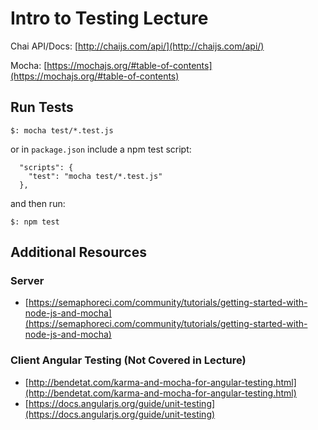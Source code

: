 # Intro to Testing Lecture

Chai API/Docs: [http://chaijs.com/api/](http://chaijs.com/api/)

Mocha: [https://mochajs.org/#table-of-contents](https://mochajs.org/#table-of-contents)

## Run Tests

```
$: mocha test/*.test.js
```
or in `package.json` include a npm test script:

```
  "scripts": {
    "test": "mocha test/*.test.js"
  },
```

and then run:

```
$: npm test
```

## Additional Resources
### Server
- [https://semaphoreci.com/community/tutorials/getting-started-with-node-js-and-mocha](https://semaphoreci.com/community/tutorials/getting-started-with-node-js-and-mocha)

### Client Angular Testing (Not Covered in Lecture)
- [http://bendetat.com/karma-and-mocha-for-angular-testing.html](http://bendetat.com/karma-and-mocha-for-angular-testing.html)
- [https://docs.angularjs.org/guide/unit-testing](https://docs.angularjs.org/guide/unit-testing)
